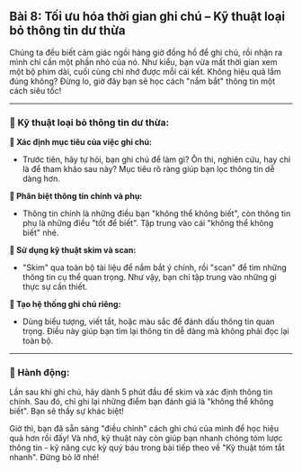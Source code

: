 ## Bài 8: Tối ưu hóa thời gian ghi chú – Kỹ thuật loại bỏ thông tin dư thừa

Chúng ta đều biết cảm giác ngồi hàng giờ đồng hồ để ghi chú, rồi nhận ra mình chỉ cần một phần nhỏ của nó. Như kiểu, bạn vừa mất thời gian xem một bộ phim dài, cuối cùng chỉ nhớ được mỗi cái kết. Không hiệu quả lắm đúng không? Đừng lo, giờ đây bạn sẽ học cách "nắm bắt" thông tin một cách siêu tốc!

---

### 📌 Kỹ thuật loại bỏ thông tin dư thừa:

**🔹 Xác định mục tiêu của việc ghi chú:**
- Trước tiên, hãy tự hỏi, bạn ghi chú để làm gì? Ôn thi, nghiên cứu, hay chỉ là để tham khảo sau này? Mục tiêu rõ ràng giúp bạn lọc thông tin dễ dàng hơn.

**🔹 Phân biệt thông tin chính và phụ:**
- Thông tin chính là những điều bạn "không thể không biết", còn thông tin phụ là những điều "tốt để biết". Tập trung vào cái "không thể không biết" nhé.

**🔹 Sử dụng kỹ thuật skim và scan:**
- "Skim" qua toàn bộ tài liệu để nắm bắt ý chính, rồi "scan" để tìm những thông tin cụ thể quan trọng. Như vậy, bạn chỉ tập trung vào những gì thực sự cần thiết.

**🔹 Tạo hệ thống ghi chú riêng:**
- Dùng biểu tượng, viết tắt, hoặc màu sắc để đánh dấu thông tin quan trọng. Điều này giúp bạn tìm lại thông tin dễ dàng mà không phải đọc lại toàn bộ.

---

### 🚀 Hành động:

Lần sau khi ghi chú, hãy dành 5 phút đầu để skim và xác định thông tin chính. Sau đó, chỉ ghi lại những điểm bạn đánh giá là "không thể không biết". Bạn sẽ thấy sự khác biệt!

Giờ thì, bạn đã sẵn sàng "điều chỉnh" cách ghi chú của mình để học hiệu quả hơn rồi đấy! Và nhớ, kỹ thuật này còn giúp bạn nhanh chóng tóm lược thông tin - kỹ năng cực kỳ quý báu trong bài tiếp theo về "Kỹ thuật tóm tắt nhanh". Đừng bỏ lỡ nhé!